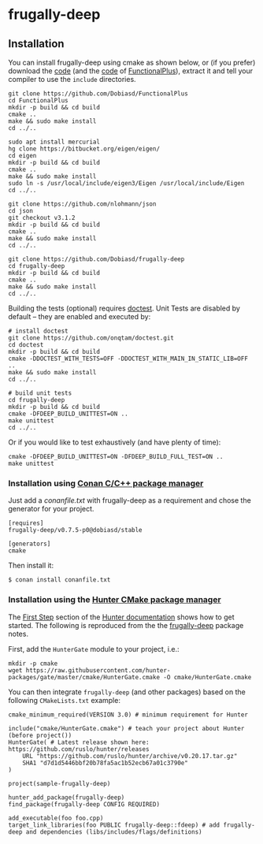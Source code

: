 frugally-deep
=============

Installation
------------

You can install frugally-deep using cmake as shown below, or (if you prefer) download the [code](https://github.com/Dobiasd/frugally-deep/archive/master.zip) (and the [code](https://github.com/Dobiasd/FunctionalPlus/archive/master.zip) of [FunctionalPlus](https://github.com/Dobiasd/FunctionalPlus)), extract it and tell your compiler to use the `include` directories.

```
git clone https://github.com/Dobiasd/FunctionalPlus
cd FunctionalPlus
mkdir -p build && cd build
cmake ..
make && sudo make install
cd ../..

sudo apt install mercurial
hg clone https://bitbucket.org/eigen/eigen/
cd eigen
mkdir -p build && cd build
cmake ..
make && sudo make install
sudo ln -s /usr/local/include/eigen3/Eigen /usr/local/include/Eigen
cd ../..

git clone https://github.com/nlohmann/json
cd json
git checkout v3.1.2
mkdir -p build && cd build
cmake ..
make && sudo make install
cd ../..

git clone https://github.com/Dobiasd/frugally-deep
cd frugally-deep
mkdir -p build && cd build
cmake ..
make && sudo make install
cd ../..
```

Building the tests (optional) requires [doctest](https://github.com/onqtam/doctest). Unit Tests are disabled by default – they are enabled and executed by:

```
# install doctest
git clone https://github.com/onqtam/doctest.git
cd doctest
mkdir -p build && cd build
cmake -DDOCTEST_WITH_TESTS=OFF -DDOCTEST_WITH_MAIN_IN_STATIC_LIB=OFF ..
make && sudo make install
cd ../..

# build unit tests
cd frugally-deep
mkdir -p build && cd build
cmake -DFDEEP_BUILD_UNITTEST=ON ..
make unittest
cd ../..
```

Or if you would like to test exhaustively (and have plenty of time):
```
cmake -DFDEEP_BUILD_UNITTEST=ON -DFDEEP_BUILD_FULL_TEST=ON ..
make unittest
```


### Installation using [Conan C/C++ package manager](https://conan.io)

Just add a *conanfile.txt* with frugally-deep as a requirement and chose the generator for your project.

```
[requires]
frugally-deep/v0.7.5-p0@dobiasd/stable

[generators]
cmake
```

Then install it:

```
$ conan install conanfile.txt
```

### Installation using the [Hunter CMake package manager](https://github.com/ruslo/hunter)

The [First Step](https://docs.hunter.sh/en/latest/quick-start/boost-components.html#first-step) section of the [Hunter documentation](https://docs.hunter.sh/en/latest/index.html) shows how to get started.  The following is reproduced from the the [frugally-deep](https://docs.hunter.sh/en/latest/packages/pkg/frugally-deep.html?highlight=frugally-deep) package notes.

First, add the `HunterGate` module to your project, i.e.:

```
mkdir -p cmake
wget https://raw.githubusercontent.com/hunter-packages/gate/master/cmake/HunterGate.cmake -O cmake/HunterGate.cmake
```

You can then integrate `frugally-deep` (and other packages) based on the following `CMakeLists.txt` example:

```
cmake_minimum_required(VERSION 3.0) # minimum requirement for Hunter

include("cmake/HunterGate.cmake") # teach your project about Hunter (before project())
HunterGate( # Latest release shown here: https://github.com/ruslo/hunter/releases
    URL "https://github.com/ruslo/hunter/archive/v0.20.17.tar.gz"
    SHA1 "d7d1d5446bbf20b78fa5ac1b52ecb67a01c3790e"
)

project(sample-frugally-deep)

hunter_add_package(frugally-deep)
find_package(frugally-deep CONFIG REQUIRED)

add_executable(foo foo.cpp)
target_link_libraries(foo PUBLIC frugally-deep::fdeep) # add frugally-deep and dependencies (libs/includes/flags/definitions)
```
